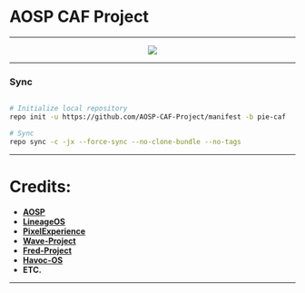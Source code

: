 # AOSP CAF Project #
-----------------------------------------------------------------------------

<p align="center">
 <img src="https://github.com/aosp-caf-Project/manifest/blob/pie-caf/logo.png" > 
</p>

-----------------------------------------------------------------------------
### Sync ###

```bash

# Initialize local repository
repo init -u https://github.com/AOSP-CAF-Project/manifest -b pie-caf

# Sync
repo sync -c -jx --force-sync --no-clone-bundle --no-tags
```

-----------------------------------------------------------------------------
Credits:
=======
 * [**AOSP**](https://android.googlesource.com)
 * [**LineageOS**](https://github.com/LineageOS)
 * [**PixelExperience**](https://github.com/PixelExperience)
 * [**Wave-Project**](https://github.com/Wave-Project)
 * [**Fred-Project**](https://github.com/FredRebase) 
 * [**Havoc-OS**](https://github.com/Havoc-OS)
 * **ETC.**

-----------------------------------------------------------------------------
